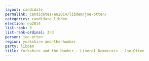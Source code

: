 ```yaml
---
layout: candidate
permalink: candidates/eu2014/libdem/joe-otten/
categories: candidate libdem
election: eu2014
list-rank: 3
list-rank-ordinal: 3rd
person: joe-otten
region: yorkshire-and-the-humber
party: libdem
title: Yorkshire and the Humber - Liberal Democrats - Joe Otten
---
```

